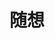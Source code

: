 ---
title: 随想
pageInfo: false
index: false
article: false
lastUpdated: false
dir:
  order: 5
  link: false
---